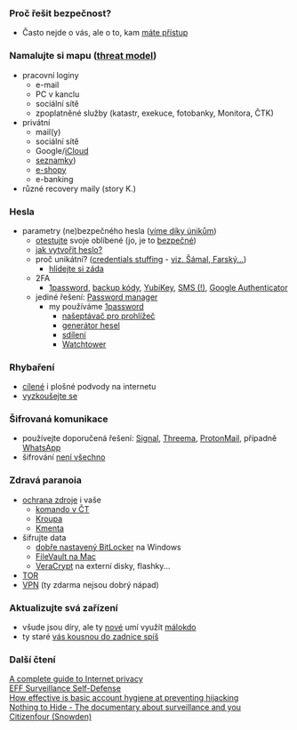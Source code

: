 ### Proč řešit bezpečnost?
 + Často nejde o vás, ale o to, kam [máte přístup](https://www.theverge.com/2018/12/17/18144807/pewdiepie-tseries-wall-street-journal-hack-subscribers)

### Namalujte si mapu ([threat model](https://privacyforjournalists.org.au/threat-modeling-for-journalists))
  + pracovní loginy
    + e-mail
    + PC v kanclu
    + sociální sítě
    + zpoplatněné služby (katastr, exekuce, fotobanky, Monitora, ČTK)
  + privátní
    + mail(y)
    + sociální sítě
    + Google/[iCloud](https://en.wikipedia.org/wiki/ICloud_leaks_of_celebrity_photos)
    + [seznamky](https://techcrunch.com/2016/12/14/ashley-madison-settles-with-the-ftc-over-online-dating-hack/))
    + [e-shopy](https://www.irozhlas.cz/ekonomika/hacker-napadl-tri-ctvrte-milionu-uctu-mallcz-e-shop-se-zakaznikum-omluvil_1708281431_jra)
    + e-banking
  + různé recovery maily (story K.)

### Hesla
+ parametry (ne)bezpečného hesla ([víme díky únikům](https://www.troyhunt.com/86-of-passwords-are-terrible-and-other-statistics/))
  + [otestujte](https://haveibeenpwned.com/Passwords) svoje oblíbené (jo, je to [bezpečné](https://www.troyhunt.com/ive-just-launched-pwned-passwords-version-2/#cloudflareprivacyandkanonymity))
  + [jak vytvořit heslo?](https://xkcd.com/936/)
  + proč unikátní? ([credentials stuffing](https://www.troyhunt.com/password-reuse-credential-stuffing-and-another-1-billion-records-in-have-i-been-pwned/) - [viz. Šámal, Farský...](https://www.irozhlas.cz/zpravy-domov/hesla-unik-mailu-farsky-hamacek-samal-hackeri-prihlasovaci-udaje_1901150555_cib))
    + [hlídejte si záda](https://haveibeenpwned.com/)
  + 2FA
    + [1password](https://support.1password.com/one-time-passwords/), [backup kódy](https://support.google.com/accounts/answer/1187538?co=GENIE.Platform%3DAndroid&hl=en), [YubiKey](https://www.yubico.com/), [SMS (!)](https://en.wikipedia.org/wiki/SIM_swap_scam), [Google Authenticator](https://en.wikipedia.org/wiki/Google_Authenticator)
  + jediné řešení: [Password manager](https://thewirecutter.com/reviews/best-password-managers/)
    + my používáme [1password](https://1password.com/)
      + [našeptávač pro prohlížeč](https://support.1password.com/getting-started-1password-x/)
      + [generátor hesel](https://support.1password.com/change-website-password/)
      + [sdílení](https://support.1password.com/create-share-vaults/)
      + [Watchtower](https://support.1password.com/watchtower/)

### Rhybaření
  + [cílené](https://www.irozhlas.cz/zpravy-domov/phishing-utoky-instagram-facebook-falesne-ucty-profily-sms-kod_1905180600_kno) i plošné podvody na internetu
  + [vyzkoušejte se](https://phishingquiz.withgoogle.com/)

### Šifrovaná komunikace
  + používejte doporučená řešení: [Signal](https://signal.org/), [Threema](https://threema.ch/en), [ProtonMail](https://protonmail.com/), případně [WhatsApp](https://www.whatsapp.com/)
  + šifrování [není všechno](https://www.irozhlas.cz/komentare/sofrovani-unik-dat-korupce_1904040600_cib)

### Zdravá paranoia
  + [ochrana zdroje](	https://www.zakonyprolidi.cz/cs/2000-46#f2009299) i vaše
    + [komando v ČT](https://nalus.usoud.cz:443/Search/GetText.aspx?sz=2-1375-11_1)
    + [Kroupa](https://www.irozhlas.cz/zpravy-domov/janek-kroupa-soud-pandur-odposlechy_1809250600_kro)
    + [Kmenta](https://www.usoud.cz/aktualne/organy-cinne-v-trestnim-rizeni-se-musi-vyvarovat-postupu-ktery-by-ohrozoval-svobodu-slova/)
  + šifrujte data
    + [dobře nastavený BitLocker](https://www.howtogeek.com/193649/how-to-make-bitlocker-use-256-bit-aes-encryption-instead-of-128-bit-aes/) na Windows
    + [FileVault na Mac](https://support.apple.com/en-us/HT204837)
    + [VeraCrypt](https://www.veracrypt.fr/en/Downloads.html) na externí disky, flashky...
  + [TOR](https://www.torproject.org/download/)
  + [VPN](https://protonvpn.com/) (ty zdarma nejsou dobrý nápad)

### Aktualizujte svá zařízení
  + všude jsou díry, ale ty [nové](https://en.wikipedia.org/wiki/Zero-day_(computing)) umí využít [málokdo](https://www.securityweek.com/uk-spy-agency-joins-nsa-sharing-zero-day-disclosure-process)
  + ty staré [vás kousnou do zadnice spíš](https://en.wikipedia.org/wiki/2019_Baltimore_ransomware_attack)

### Další čtení
[A complete guide to Internet privacy](https://protonmail.com/blog/internet-privacy/)  
[EFF Surveillance Self-Defense](https://ssd.eff.org/en)  
[How effective is basic account hygiene at preventing hijacking](https://security.googleblog.com/2019/05/new-research-how-effective-is-basic.html)  
[Nothing to Hide - The documentary about surveillance and you](https://vimeo.com/189016018)  
[Citizenfour (Snowden)](https://www.youtube.com/watch?v=o3uAAzQheRM) 
